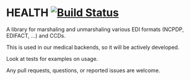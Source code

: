 # HEALTH [![Build Status](https://travis-ci.org/kdar/health.png?branch=master)](https://travis-ci.org/kdar/health)

A library for marshaling and unmarshaling various EDI formats (NCPDP, EDIFACT, ...) and CCDs.

This is used in our medical backends, so it will be actively developed.

Look at tests for examples on usage. 

Any pull requests, questions, or reported issues are welcome.
